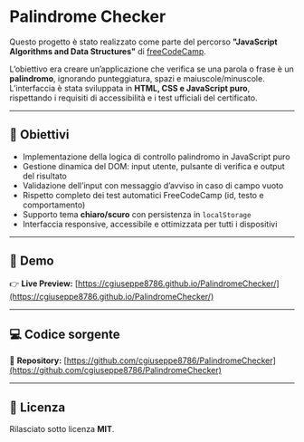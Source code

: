# Palindrome Checker

Questo progetto è stato realizzato come parte del percorso **"JavaScript Algorithms and Data Structures"** di [freeCodeCamp](https://www.freecodecamp.org/).

L’obiettivo era creare un’applicazione che verifica se una parola o frase è un **palindromo**, ignorando punteggiatura, spazi e maiuscole/minuscole.  
L’interfaccia è stata sviluppata in **HTML, CSS e JavaScript puro**, rispettando i requisiti di accessibilità e i test ufficiali del certificato.

---

## 🧠 Obiettivi

- Implementazione della logica di controllo palindromo in JavaScript puro
- Gestione dinamica del DOM: input utente, pulsante di verifica e output del risultato
- Validazione dell’input con messaggio d’avviso in caso di campo vuoto
- Rispetto completo dei test automatici FreeCodeCamp (id, testo e comportamento)
- Supporto tema **chiaro/scuro** con persistenza in `localStorage`
- Interfaccia responsive, accessibile e ottimizzata per tutti i dispositivi

---

## 🚀 Demo

👉 **Live Preview:** [https://cgiuseppe8786.github.io/PalindromeChecker/](https://cgiuseppe8786.github.io/PalindromeChecker/)

---

## 💻 Codice sorgente

📂 **Repository:** [https://github.com/cgiuseppe8786/PalindromeChecker](https://github.com/cgiuseppe8786/PalindromeChecker)

---

## 🧾 Licenza

Rilasciato sotto licenza **MIT**.
